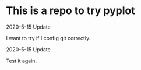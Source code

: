 # This is a repo to try pyplot

2020-5-15 Update

I want to try if I config git correctly.

2020-5-15 Update

Test it again.

